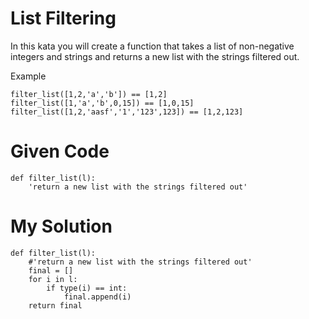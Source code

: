 # List Filtering

In this kata you will create a function that takes a list of non-negative integers and strings and returns a new list with the strings filtered out.

Example
```
filter_list([1,2,'a','b']) == [1,2]
filter_list([1,'a','b',0,15]) == [1,0,15]
filter_list([1,2,'aasf','1','123',123]) == [1,2,123]
```

# Given Code

```{python}
def filter_list(l):
    'return a new list with the strings filtered out'
```

# My Solution

```{python}
def filter_list(l):
    #'return a new list with the strings filtered out'
    final = []
    for i in l:
        if type(i) == int:
            final.append(i)
    return final
```

